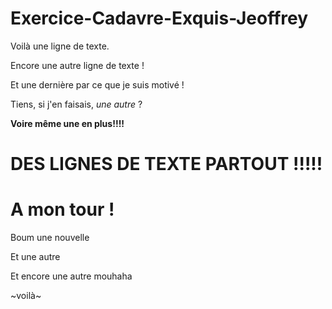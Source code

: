 # Exercice-Cadavre-Exquis-Jeoffrey

Voilà une ligne de texte.

Encore une autre ligne de texte !

Et une dernière par ce que je suis motivé !


Tiens, si j'en faisais, *une autre* ?

**Voire même une en plus!!!!**

# DES LIGNES DE TEXTE PARTOUT !!!!!

# A mon tour !

Boum une nouvelle  

Et une autre  

Et encore une autre mouhaha  

~voilà~
